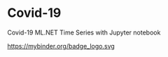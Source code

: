 # Covid-19
Covid-19 ML.NET Time Series with Jupyter notebook

https://mybinder.org/badge_logo.svg



